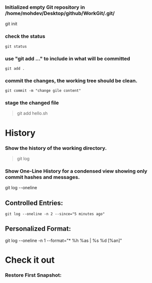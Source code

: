 ### Initialized empty Git repository in /home/mohdev/Desktop/github/WorkGit/.git/
git init

### check the status
```
git status
```
### use "git add <file>..." to include in what will be committed
```
git add .
```

### commit the changes, the working tree should be clean.
``
git commit -m "change gile content"
``
### stage the changed file
> git add hello.sh

# History

### Show the history of the working directory.
> git log

### Show One-Line History for a condensed view showing only commit hashes and messages.
git log --oneline

## Controlled Entries: 
```
git log --oneline -n 2 --since="5 minutes ago"
```
## Personalized Format: 
git log --oneline -n 1 --format="* %h %as | %s %d [%an]"


# Check it out
### Restore First Snapshot: 
